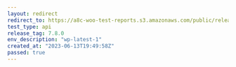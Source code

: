 ```yaml
---
layout: redirect
redirect_to: https://a8c-woo-test-reports.s3.amazonaws.com/public/release/7.8.0/wp-latest-1/api/index.html
test_type: api
release_tag: 7.8.0
env_description: "wp-latest-1"
created_at: "2023-06-13T19:49:58Z"
passed: true
---
```

